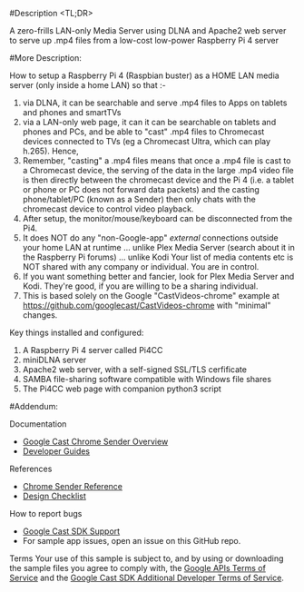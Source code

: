 #Description <TL;DR> 

   A zero-frills LAN-only Media Server using DLNA and Apache2 web server to serve up .mp4 files
   from a low-cost low-power Raspberry Pi 4 server

#More Description:

How to setup a Raspberry Pi 4 (Raspbian buster) as a HOME LAN media server (only inside a home LAN) so that :-
1. via DLNA, it can be searchable and serve .mp4 files to Apps on tablets and phones and smartTVs
2. via a LAN-only web page, it can it can be searchable on tablets and phones and PCs, 
   and be able to "cast" .mp4 files to Chromecast devices connected to TVs 
   (eg a Chromecast Ultra, which can play h.265).
Hence,
3. Remember, "casting" a .mp4 files means that once a .mp4 file is cast to a Chromecast device, 
   the serving of the data in the large .mp4 video file is then directly between the 
   chromecast device and the Pi 4 (i.e. a tablet or phone or PC does not forward data packets)
   and the casting phone/tablet/PC (known as a Sender) then only chats with the chromecast device
   to control video playback.
4. After setup, the monitor/mouse/keyboard can be disconnected from the Pi4. 
5. It does NOT do any "non-Google-app" *external* connections outside your home LAN at runtime
      ... unlike Plex Media Server (search about it in the Raspberry Pi forums)
      ... unlike Kodi 
   Your list of media contents etc is NOT shared with any company or individual. 
   You are in control.
6. If you want something better and fancier, 
   look for Plex Media Server and Kodi. They're good, if you are willing to be a sharing individual.
5. This is based solely on the Google "CastVideos-chrome" example at 
      https://github.com/googlecast/CastVideos-chrome
   with "minimal" changes.

Key things installed and configured:
1. A Raspberry Pi 4 server called Pi4CC
2. miniDLNA server
3. Apache2 web server, with a self-signed SSL/TLS cerfificate
4. SAMBA file-sharing software compatible with Windows file shares
5. The Pi4CC web page with companion python3 script

#Addendum:

Documentation
* [Google Cast Chrome Sender Overview](https://developers.google.com/cast/docs/chrome_sender/)
* [Developer Guides](https://developers.google.com/cast/docs/developers)

References
* [Chrome Sender Reference](http://developers.google.com/cast/docs/reference/chrome)
* [Design Checklist](http://developers.google.com/cast/docs/design_checklist)

How to report bugs
* [Google Cast SDK Support](https://developers.google.com/cast/support)
* For sample app issues, open an issue on this GitHub repo.

Terms
Your use of this sample is subject to, and by using or downloading the sample files you agree to comply with, the [Google APIs Terms of Service](https://developers.google.com/terms/) and the [Google Cast SDK Additional Developer Terms of Service](https://developers.google.com/cast/docs/terms/).
